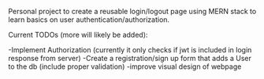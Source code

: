 Personal project to create a reusable login/logout page using MERN stack to learn basics on user authentication/authorization. 

Current TODOs (more will likely be added):

-Implement Authorization (currently it only checks if jwt is included in login response from server)
-Create a registration/sign up form that adds a User to the db (include proper validation)
-improve visual design of webpage
